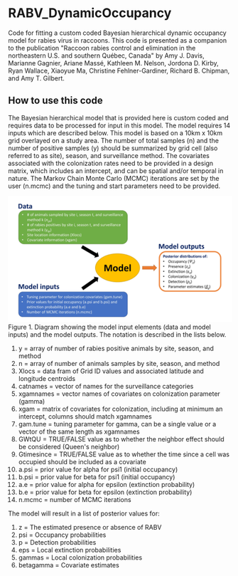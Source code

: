 # RABV_DynamicOccupancy

Code for fitting a custom coded Bayesian hierarchical dynamic occupancy model for rabies virus in raccoons. This code is presented as a companion to the publication "Raccoon rabies control and elimination in the northeastern U.S. and southern Québec, Canada" by Amy J. Davis, Marianne Gagnier, Ariane Massé, Kathleen M. Nelson, Jordona D. Kirby, Ryan Wallace, Xiaoyue Ma, Christine Fehlner-Gardiner, Richard B. Chipman, and Amy T. Gilbert. 

## How to use this code 

The Bayesian hierarchical model that is provided here is custom coded and requires data to be processed for input in this model. The model requires 14 inputs which are described below. This model is based on a 10km x 10km grid overlayed on a study area.  The number of total samples (n) and the number of positive samples (y) should be summarized by grid cell (also referred to as site), season, and surveillance method. The covariates associated with the colonization rates need to be provided in a design matrix, which includes an intercept, and can be spatial and/or temporal in nature. The Markov Chain Monte Carlo (MCMC) iterations are set by the user (n.mcmc) and the tuning and start parameters need to be provided.  

![alt text](https://github.com/AmyJDavis/RABV_DynamicOccupancy/blob/main/ModelFlow1.jpg?raw=true)
Figure 1. Diagram showing the model input elements (data and model inputs) and the model outputs.  The notation is described in the lists below.


  1. y = array of number of rabies positive animals by site, season, and method
  2. n = array of number of animals samples by site, season, and method
  3. Xlocs = data fram of Grid ID values and associated latitude and longitude centroids
  4. catnames = vector of names for the surveillance categories
  5. xgamnames = vector names of covariates on colonization parameter (gamma)
  6. xgam = matrix of covariates for colonization, including at minimum an intercept, columns should match xgamnames
  7. gam.tune = tuning parameter for gamma, can be a single value or a vector of the same length as xgamnames
  8. GWtQU = TRUE/FALSE value as to whether the neighbor effect should be considered (Queen's neighbor)
  9. Gtimesince = TRUE/FALSE value as to whether the time since a cell was occupied should be included as a covariate
  10. a.psi = prior value for alpha for psi1 (initial occupancy)
  11. b.psi = prior value for beta for psi1 (initial occupancy)
  12. a.e = prior value for alpha for epsilon (extinction probability)
  13. b.e = prior value for beta for epsilon (extinction probability) 
  14. n.mcmc = number of MCMC iterations

The model will result in a list of posterior values for:

  1. z = The estimated presence or absence of RABV
  2. psi = Occupancy probabilities
  3. p = Detection probabilities
  4. eps = Local extinction probabilities
  5. gammas = Local colonization probabilities
  6. betagamma = Covariate estimates
